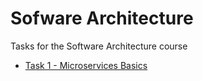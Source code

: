 # Sofware Architecture

Tasks for the Software Architecture course

* [Task 1 - Microservices Basics](https://github.com/iamthewalrus67/software-architecture/tree/micro_basics)
